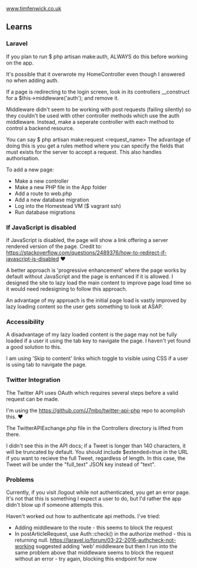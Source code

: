 www.timfenwick.co.uk

## Learns
### Laravel
If you plan to run $ php artisan make:auth, ALWAYS do this before working on the app.

It's possible that it overwrote my HomeController even though I answered no when adding auth.

If a page is redirecting to the login screen, look in its controllers __construct for a  $this->middleware('auth'); and remove it.

Middleware didn't seem to be working with post requests (failing silently) so they couldn't be used with other controller methods which use the auth middleware.
Instead, make a seperate controller with each method to control a backend resource.

You can say $ php artisan make:request <request_name>
The advantage of doing this is you get a rules method where you can specify the fields that must exists for the server to accept a request.
This also handles authorisation.

To add a new page:
- Make a new controller
- Make a new PHP file in the App folder
- Add a route to web.php
- Add a new database migration
- Log into the Homestead VM ($ vagrant ssh)
- Run database migrations
    
### If JavaScript is disabled
If JavaScript is disabled, the page will show a link offering a server rendered version of the page.
Credit to: https://stackoverflow.com/questions/2489376/how-to-redirect-if-javascript-is-disabled :heart:

A better approach is 'progressive enhancement' where the page works by default without JavaScript and the page is enhanced if it is allowed. I designed the site to lazy load the main content to improve page load time so it would need redesigning to follow this approach.

An advantage of my approach is the initial page load is vastly improved by lazy loading content so the user gets something to look at ASAP.

### Accessibility
A disadvantage of my lazy loaded content is the page may not be fully loaded if a user it using the tab key to navigate the page. I haven't yet found a good solution to this.

I am using 'Skip to content' links which toggle to visible using CSS if a user is using tab to navigate the page.

### Twitter Integration
The Twitter API uses OAuth which requires several steps before a valid request can be made.

I'm using the https://github.com/J7mbo/twitter-api-php repo to acomplish this. :heart:

The TwitterAPIExchange.php file in the Controllers directory is lifted from there.

I didn't see this in the API docs; if a Tweet is longer than 140 characters, it will be truncated by default. You should include $extended=true in the URL if you want to recieve the full Tweet, regardless of length. In this case, the Tweet will be under the "full_text" JSON key instead of "text".

### Problems
Currently, if you visit /logout while not authenticated, you get an error page.
It's not that this is something I expect a user to do, but I'd rather the app didn't blow up if someone attempts this.

Haven't worked out how to authenticate api methods. I've tried:
- Adding middleware to the route - this seems to block the request
- In postArticleRequest, use Auth::check() in the authorize method - this is returning null. https://laravel.io/forum/03-22-2016-authcheck-not-working suggested adding 'web' middleware but then I run into the same problem above that middleware seems to block the request without an error - try again, blocking this endpoint for now
